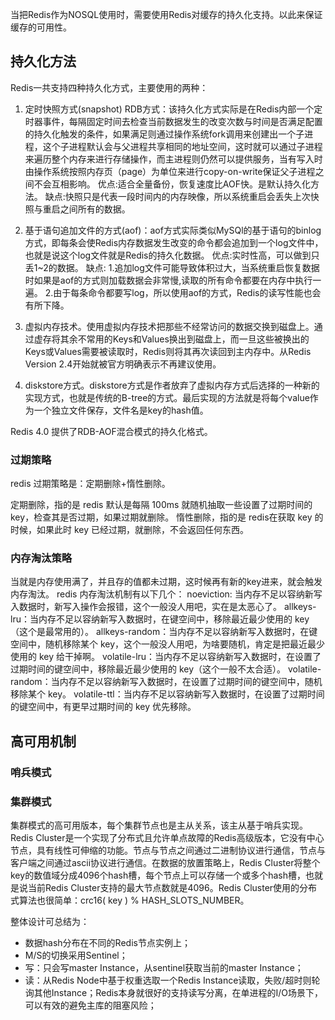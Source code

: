 
当把Redis作为NOSQL使用时，需要使用Redis对缓存的持久化支持。以此来保证缓存的可用性。

## 持久化方法
Redis一共支持四种持久化方式，主要使用的两种：

1. 定时快照方式(snapshot) RDB方式：该持久化方式实际是在Redis内部一个定时器事件，每隔固定时间去检查当前数据发生的改变次数与时间是否满足配置的持久化触发的条件，如果满足则通过操作系统fork调用来创建出一个子进程，这个子进程默认会与父进程共享相同的地址空间，这时就可以通过子进程来遍历整个内存来进行存储操作，而主进程则仍然可以提供服务，当有写入时由操作系统按照内存页（page）为单位来进行copy-on-write保证父子进程之间不会互相影响。
   优点:适合全量备份，恢复速度比AOF快。是默认持久化方法。
   缺点:快照只是代表一段时间内的内存映像，所以系统重启会丢失上次快照与重启之间所有的数据。  

2. 基于语句追加文件的方式(aof)：aof方式实际类似MySQl的基于语句的binlog方式，即每条会使Redis内存数据发生改变的命令都会追加到一个log文件中，也就是说这个log文件就是Redis的持久化数据。
   优点:实时性高，可以做到只丢1~2的数据。
   缺点: 1.追加log文件可能导致体积过大，当系统重启恢复数据时如果是aof的方式则加载数据会非常慢,读取的所有命令都要在内存中执行一遍。 2.由于每条命令都要写log，所以使用aof的方式，Redis的读写性能也会有所下降。  

3. 虚拟内存技术。使用虚拟内存技术把那些不经常访问的数据交换到磁盘上。通过虚存将其余不常用的Keys和Values换出到磁盘上，而一旦这些被换出的Keys或Values需要被读取时，Redis则将其再次读回到主内存中。从Redis Version 2.4开始就被官方明确表示不再建议使用。

4. diskstore方式。diskstore方式是作者放弃了虚拟内存方式后选择的一种新的实现方式，也就是传统的B-tree的方式。最后实现的方法就是将每个value作为一个独立文件保存，文件名是key的hash值。

Redis 4.0 提供了RDB-AOF混合模式的持久化格式。

### 过期策略
redis 过期策略是：定期删除+惰性删除。

定期删除，指的是 redis 默认是每隔 100ms 就随机抽取一些设置了过期时间的 key，检查其是否过期，如果过期就删除。
惰性删除，指的是 redis在获取 key 的时候，如果此时 key 已经过期，就删除，不会返回任何东西。

### 内存淘汰策略
当就是内存使用满了，并且存的值都未过期，这时候再有新的key进来，就会触发内存淘汰。
redis 内存淘汰机制有以下几个：
noeviction: 当内存不足以容纳新写入数据时，新写入操作会报错，这个一般没人用吧，实在是太恶心了。
allkeys-lru：当内存不足以容纳新写入数据时，在键空间中，移除最近最少使用的 key（这个是最常用的）。
allkeys-random：当内存不足以容纳新写入数据时，在键空间中，随机移除某个 key，这个一般没人用吧，为啥要随机，肯定是把最近最少使用的 key 给干掉啊。
volatile-lru：当内存不足以容纳新写入数据时，在设置了过期时间的键空间中，移除最近最少使用的 key（这个一般不太合适）。
volatile-random：当内存不足以容纳新写入数据时，在设置了过期时间的键空间中，随机移除某个 key。
volatile-ttl：当内存不足以容纳新写入数据时，在设置了过期时间的键空间中，有更早过期时间的 key 优先移除。

## 高可用机制


### 哨兵模式


### 集群模式
集群模式的高可用版本，每个集群节点也是主从关系，该主从基于哨兵实现。  
Redis Cluster是一个实现了分布式且允许单点故障的Redis高级版本，它没有中心节点，具有线性可伸缩的功能。节点与节点之间通过二进制协议进行通信，节点与客户端之间通过ascii协议进行通信。在数据的放置策略上，Redis Cluster将整个key的数值域分成4096个hash槽，每个节点上可以存储一个或多个hash槽，也就是说当前Redis Cluster支持的最大节点数就是4096。Redis Cluster使用的分布式算法也很简单：crc16( key ) % HASH_SLOTS_NUMBER。  

整体设计可总结为：
* 数据hash分布在不同的Redis节点实例上；
* M/S的切换采用Sentinel；
* 写：只会写master Instance，从sentinel获取当前的master Instance；
* 读：从Redis Node中基于权重选取一个Redis Instance读取，失败/超时则轮询其他Instance；Redis本身就很好的支持读写分离，在单进程的I/O场景下，可以有效的避免主库的阻塞风险；
